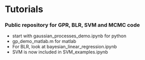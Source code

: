 # Tutorials
### Public repository for GPR, BLR, SVM and MCMC code
* start with gaussian_processes_demo.ipynb for python
* gp_demo_matlab.m for matlab
* For BLR, look at bayesian_linear_regression.ipynb
* SVM is now included in SVM_examples.ipynb
